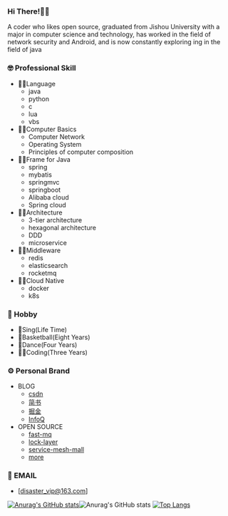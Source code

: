 ### Hi There!👋🏼

A coder who likes open source, graduated from Jishou University with a major in computer science and technology, has worked in the field of network security and Android, and is now constantly exploring ing in the field of java

### 🤓 Professional Skill
- 🧎‍♂️Language
  - java
  - python
  - c
  - lua
  - vbs
- 👨‍🦯Computer Basics
  - Computer Network
  - Operating System
  - Principles of computer composition
- 🚶‍♂️Frame for Java
  - spring
  - mybatis
  - springmvc
  - springboot
  - Alibaba cloud
  - Spring cloud
- 👨‍🦼Architecture
  - 3-tier architecture
  - hexagonal architecture
  - DDD
  - microservice
- 🏃‍♀️Middleware
  - redis
  - elasticsearch
  - rocketmq
- 👩‍🦽Cloud Native
  - docker
  - k8s

### 🌟 Hobby
- 🎤Sing(Life Time)
- 🏀Basketball(Eight Years)
- 🕺Dance(Four Years)
- 👨‍💻Coding(Three Years)

### ⚙️ Personal Brand
- BLOG
  - [csdn ](https://blog.csdn.net/a_ittle_pan?spm=1011.2415.3001.5343)
  - [简书 ](https://www.jianshu.com/u/941b7a4a3935)
  - [掘金](https://juejin.cn/user/110408636578711)
  - [InfoQ](https://www.infoq.cn/profile/F37050CA3DE25A/publish)
- OPEN SOURCE
  - [fast-mq](https://github.com/DisasterCamp/fast-mq)
  - [lock-layer](https://github.com/DisasterCamp/lock-layer)
  - [service-mesh-mall](https://gitee.com/disaster_-camp/service-mesh-mall)
  - [more](https://github.com/disaster1-tesk)

### 📧 EMAIL
- [disaster_vip@163.com]

[![Anurag's GitHub stats](https://github-readme-stats.vercel.app/api?username=disaster1-tesk)](https://github.com/anuraghazra/github-readme-stats)![Anurag's GitHub stats](https://github-readme-stats.vercel.app/api?username=disaster1-tesk&show_icons=true&theme=radical)
[![Top Langs](https://github-readme-stats.vercel.app/api/top-langs/?username=disaster1-tesk&layout=compact)](https://github.com/anuraghazra/github-readme-stats)
